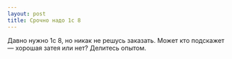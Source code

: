 ```yaml
---
layout: post 
title: Срочно надо 1c 8 
--- 
```

Давно нужно 1c 8, но никак не решусь заказать. Может кто подскажет — хорошая затея или нет? Делитесь опытом.